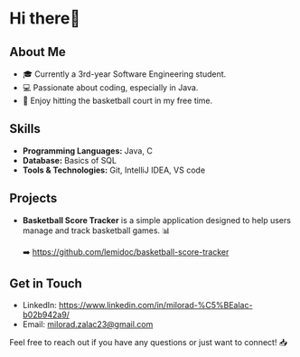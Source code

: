 # Hi there👋

## About Me

- 🎓 Currently a 3rd-year Software Engineering student.
- 💻 Passionate about coding, especially in Java.
- 🏀 Enjoy hitting the basketball court in my free time.

## Skills

- **Programming Languages:** Java, C
- **Database:** Basics of SQL
- **Tools & Technologies:** Git, IntelliJ IDEA, VS code

## Projects

- **Basketball Score Tracker** is a simple application designed to help users manage and track basketball games. 📊

  ➡️ https://github.com/lemidoc/basketball-score-tracker 

## Get in Touch

- LinkedIn: https://www.linkedin.com/in/milorad-%C5%BEalac-b02b942a9/
- Email: milorad.zalac23@gmail.com 

Feel free to reach out if you have any questions or just want to connect! 📥

<!---
lemidoc/lemidoc is a ✨ special ✨ repository because its `README.md` (this file) appears on your GitHub profile.
You can click the Preview link to take a look at your changes.
--->
